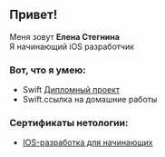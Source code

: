 
<h2>Привет!</h2> 
Меня зовут <b>Елена Стегнина</b></br>
Я начинающий iOS разработчик

<h3>Вот, что я умею:</h3>
<ul>
  <li>Swift <a href="https://github.com/StegninaES/navigation" target="_blank">Дипломный проект</a> </li>
  <li>Swift.ссылка на домашние работы</li>
</ul>

<h3>Сертификаты нетологии:</h3>
<ul>
  <li><a href="https://github.com/StegninaES/StegninaES/blob/main/certificate.pdf" target="_blank">IOS-разработка для начинающих</a></li>
</ul>
